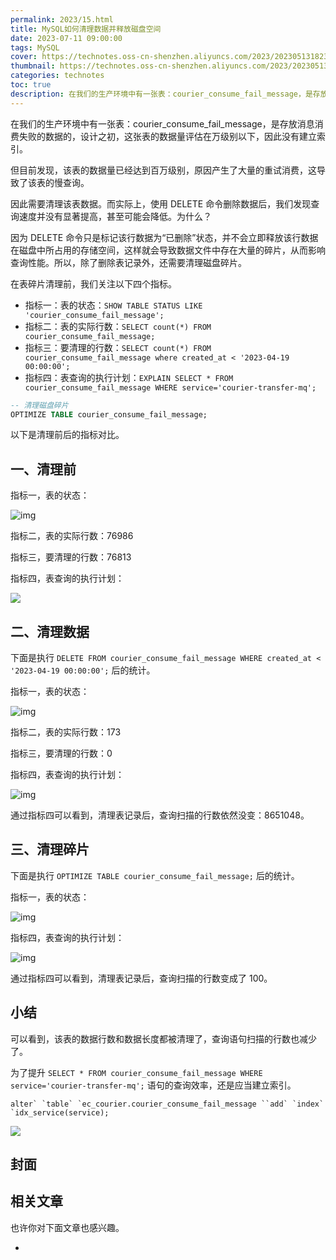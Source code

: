 ```yaml
---
permalink: 2023/15.html
title: MySQL如何清理数据并释放磁盘空间
date: 2023-07-11 09:00:00
tags: MySQL
cover: https://technotes.oss-cn-shenzhen.aliyuncs.com/2023/202305131823132.png
thumbnail: https://technotes.oss-cn-shenzhen.aliyuncs.com/2023/202305131823132.png
categories: technotes
toc: true
description: 在我们的生产环境中有一张表：courier_consume_fail_message，是存放消息消费失败的数据的，设计之初，这张表的数据量评估在万级别以下，因此没有建立索引。但目前发现，该表的数据量已经达到百万级别，原因产生了大量的重试消费，这导致了该表的慢查询。
---
```


在我们的生产环境中有一张表：courier_consume_fail_message，是存放消息消费失败的数据的，设计之初，这张表的数据量评估在万级别以下，因此没有建立索引。

但目前发现，该表的数据量已经达到百万级别，原因产生了大量的重试消费，这导致了该表的慢查询。

因此需要清理该表数据。而实际上，使用 DELETE 命令删除数据后，我们发现查询速度并没有显著提高，甚至可能会降低。为什么？

因为 DELETE 命令只是标记该行数据为“已删除”状态，并不会立即释放该行数据在磁盘中所占用的存储空间，这样就会导致数据文件中存在大量的碎片，从而影响查询性能。所以，除了删除表记录外，还需要清理磁盘碎片。

在表碎片清理前，我们关注以下四个指标。

- 指标一：表的状态：`SHOW TABLE STATUS LIKE 'courier_consume_fail_message';`
- 指标二：表的实际行数：`SELECT count(*) FROM courier_consume_fail_message;`
- 指标三：要清理的行数：`SELECT count(*) FROM courier_consume_fail_message where created_at < '2023-04-19 00:00:00';`
- 指标四：表查询的执行计划：`EXPLAIN SELECT * FROM courier_consume_fail_message WHERE service='courier-transfer-mq';`

```sql
-- 清理磁盘碎片
OPTIMIZE TABLE courier_consume_fail_message;
```

以下是清理前后的指标对比。

<!-- more -->

## 一、清理前

指标一，表的状态：

![img](https://technotes.oss-cn-shenzhen.aliyuncs.com/2023/image-20230423093331751.png)

指标二，表的实际行数：76986

指标三，要清理的行数：76813

指标四，表查询的执行计划：

![](https://technotes.oss-cn-shenzhen.aliyuncs.com/2023/image-20230423094157266.png)

## 二、清理数据

下面是执行 `DELETE FROM courier_consume_fail_message WHERE created_at < '2023-04-19 00:00:00';` 后的统计。

指标一，表的状态：

![img](https://technotes.oss-cn-shenzhen.aliyuncs.com/2023/image-20230423094647590.png)

指标二，表的实际行数：173

指标三，要清理的行数：0

指标四，表查询的执行计划：

![img](https://technotes.oss-cn-shenzhen.aliyuncs.com/2023/image-20230423094758811.png)

通过指标四可以看到，清理表记录后，查询扫描的行数依然没变：8651048。

## 三、清理碎片

下面是执行 `OPTIMIZE TABLE courier_consume_fail_message;` 后的统计。

指标一，表的状态：

![img](https://technotes.oss-cn-shenzhen.aliyuncs.com/2023/image-20230423095111282.png)

指标四，表查询的执行计划：

![img](https://technotes.oss-cn-shenzhen.aliyuncs.com/2023/image-20230423095201979.png)

通过指标四可以看到，清理表记录后，查询扫描的行数变成了 100。

## 小结

可以看到，该表的数据行数和数据长度都被清理了，查询语句扫描的行数也减少了。

为了提升 `SELECT * FROM courier_consume_fail_message WHERE service='courier-transfer-mq';` 语句的查询效率，还是应当建立索引。

```
alter` `table` `ec_courier.courier_consume_fail_message ``add` `index` `idx_service(service);
```

![](https://technotes.oss-cn-shenzhen.aliyuncs.com/2023/202303052135542.gif)

## 封面



## 相关文章

也许你对下面文章也感兴趣。

- 
